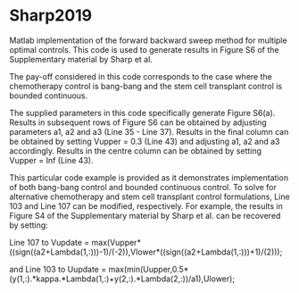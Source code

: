 # Sharp2019
Matlab implementation of the forward backward sweep method for multiple optimal controls. This code is used to generate results in Figure S6 of the Supplementary material by Sharp et al.

The pay-off considered in this code corresponds to the case where the chemotherapy control is bang-bang and the stem cell transplant control is bounded continuous. 

The supplied parameters in this code specifically generate Figure S6(a). Results in subsequent rows of Figure S6 can be obtained by adjusting parameters a1, a2 and a3 (Line 35 - Line 37). Results in the final column can be obtained by setting Vupper = 0.3 (Line 43) and adjusting a1, a2 and a3 accordingly. Results in the centre column can be obtained by setting Vupper = Inf (Line 43). 

This particular code example is provided as it demonstrates implementation of both bang-bang control and bounded continuous control. To solve for alternative chemotherapy and stem cell transplant control formulations, Line 103 and Line 107 can be modified, respectively. For example, the results in Figure S4 of the Supplementary material by Sharp et al. can be recovered by setting: 

Line 107 to Vupdate = max(Vupper\*((sign((a2+Lambda(1,:)))-1)/(-2)),Vlower\*((sign((a2+Lambda(1,:)))+1)/(2)));

and Line 103 to Uupdate = max(min(Uupper,0.5\*(y(1,:).\*kappa.\*Lambda(1,:)+y(2,:).\*Lambda(2,:))/a1),Ulower);
